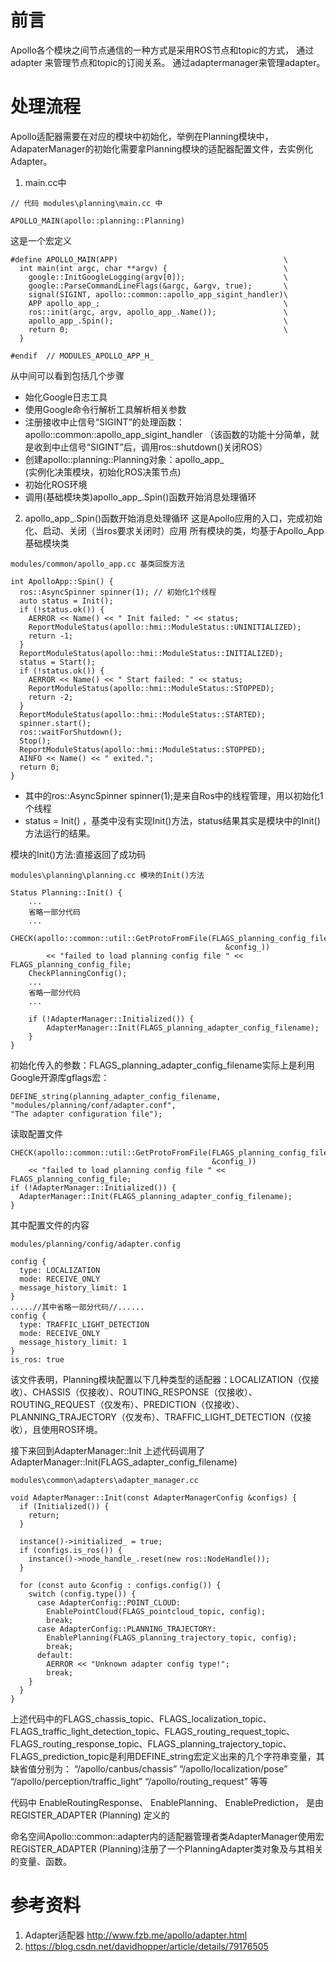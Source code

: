 # 前言
Apollo各个模块之间节点通信的一种方式是采用ROS节点和topic的方式，
通过adapter 来管理节点和topic的订阅关系。
通过adaptermanager来管理adapter。
# 处理流程
Apollo适配器需要在对应的模块中初始化，举例在Planning模块中，AdapaterManager的初始化需要拿Planning模块的适配器配置文件，去实例化Adapter。

1. main.cc中
```
// 代码 modules\planning\main.cc 中

APOLLO_MAIN(apollo::planning::Planning)
```
这是一个宏定义
```
#define APOLLO_MAIN(APP)                                     \
  int main(int argc, char **argv) {                          \
    google::InitGoogleLogging(argv[0]);                      \
    google::ParseCommandLineFlags(&argc, &argv, true);       \
    signal(SIGINT, apollo::common::apollo_app_sigint_handler)\
    APP apollo_app_;                                         \
    ros::init(argc, argv, apollo_app_.Name());               \
    apollo_app_.Spin();                                      \
    return 0;                                                \
  }

#endif  // MODULES_APOLLO_APP_H_
```
从中间可以看到包括几个步骤
- 始化Google日志工具
- 使用Google命令行解析工具解析相关参数
- 注册接收中止信号“SIGINT”的处理函数：apollo::common::apollo_app_sigint_handler
（该函数的功能十分简单，就是收到中止信号“SIGINT”后，调用ros::shutdown()关闭ROS）
- 创建apollo::planning::Planning对象：apollo_app_  
(实例化决策模块，初始化ROS决策节点)
- 初始化ROS环境
- 调用(基础模块类)apollo_app_.Spin()函数开始消息处理循环



2. apollo_app_.Spin()函数开始消息处理循环
这是Apollo应用的入口，完成初始化、启动、关闭（当ros要求关闭时）应用
所有模块的类，均基于Apollo_App基础模块类
```
modules/common/apollo_app.cc 基类回旋方法

int ApolloApp::Spin() {
  ros::AsyncSpinner spinner(1); // 初始化1个线程
  auto status = Init(); 
  if (!status.ok()) {
    AERROR << Name() << " Init failed: " << status;
    ReportModuleStatus(apollo::hmi::ModuleStatus::UNINITIALIZED);
    return -1;
  }
  ReportModuleStatus(apollo::hmi::ModuleStatus::INITIALIZED);
  status = Start();
  if (!status.ok()) {
    AERROR << Name() << " Start failed: " << status;
    ReportModuleStatus(apollo::hmi::ModuleStatus::STOPPED);
    return -2;
  }
  ReportModuleStatus(apollo::hmi::ModuleStatus::STARTED);
  spinner.start();
  ros::waitForShutdown();
  Stop();
  ReportModuleStatus(apollo::hmi::ModuleStatus::STOPPED);
  AINFO << Name() << " exited.";
  return 0;
}
```
- 其中的ros::AsyncSpinner spinner(1);是来自Ros中的线程管理，用以初始化1个线程
- status = Init() ，基类中没有实现Init()方法，status结果其实是模块中的Init()方法运行的结果。


模块的Init()方法:直接返回了成功码
```
modules\planning\planning.cc 模块的Init()方法

Status Planning::Init() {
    ...
    省略一部分代码
    ...
    CHECK(apollo::common::util::GetProtoFromFile(FLAGS_planning_config_file,
                                                &config_))
        << "failed to load planning config file " << FLAGS_planning_config_file;
    CheckPlanningConfig();
    ...
    省略一部分代码
    ...

    if (!AdapterManager::Initialized()) {
        AdapterManager::Init(FLAGS_planning_adapter_config_filename);
    }
}

```

初始化传入的参数：FLAGS_planning_adapter_config_filename实际上是利用Google开源库gflags宏：
```
DEFINE_string(planning_adapter_config_filename,
"modules/planning/conf/adapter.conf", 
"The adapter configuration file");

```

读取配置文件
```
CHECK(apollo::common::util::GetProtoFromFile(FLAGS_planning_config_file,
                                             &config_))
    << "failed to load planning config file " << FLAGS_planning_config_file;
if (!AdapterManager::Initialized()) {
  AdapterManager::Init(FLAGS_planning_adapter_config_filename);
}
```
其中配置文件的内容
```
modules/planning/config/adapter.config

config {
  type: LOCALIZATION
  mode: RECEIVE_ONLY
  message_history_limit: 1
}
.....//其中省略一部分代码//......
config {
  type: TRAFFIC_LIGHT_DETECTION
  mode: RECEIVE_ONLY
  message_history_limit: 1
}
is_ros: true
```
该文件表明，Planning模块配置以下几种类型的适配器：LOCALIZATION（仅接收）、CHASSIS（仅接收）、ROUTING_RESPONSE（仅接收）、ROUTING_REQUEST（仅发布）、PREDICTION（仅接收）、PLANNING_TRAJECTORY（仅发布）、TRAFFIC_LIGHT_DETECTION（仅接收），且使用ROS环境。

接下来回到AdapterManager::Init
上述代码调用了
AdapterManager::Init(FLAGS_adapter_config_filename)
```
modules\common\adapters\adapter_manager.cc

void AdapterManager::Init(const AdapterManagerConfig &configs) {
  if (Initialized()) {
    return;
  }

  instance()->initialized_ = true;
  if (configs.is_ros()) {
    instance()->node_handle_.reset(new ros::NodeHandle());
  }

  for (const auto &config : configs.config()) {
    switch (config.type()) {
      case AdapterConfig::POINT_CLOUD:
        EnablePointCloud(FLAGS_pointcloud_topic, config);
        break;
      case AdapterConfig::PLANNING_TRAJECTORY:
        EnablePlanning(FLAGS_planning_trajectory_topic, config);
        break;
      default:
        AERROR << "Unknown adapter config type!";
        break;
    }
  }
}  
```
上述代码中的FLAGS_chassis_topic、FLAGS_localization_topic、FLAGS_traffic_light_detection_topic、FLAGS_routing_request_topic、FLAGS_routing_response_topic、FLAGS_planning_trajectory_topic、FLAGS_prediction_topic是利用DEFINE_string宏定义出来的几个字符串变量，其缺省值分别为：
“/apollo/canbus/chassis”
“/apollo/localization/pose”
“/apollo/perception/traffic_light”
“/apollo/routing_request”
等等

代码中
EnableRoutingResponse、
EnablePlanning、
EnablePrediction，
是由REGISTER_ADAPTER (Planning) 定义的

命名空间Apollo::common::adapter内的适配器管理者类AdapterManager使用宏REGISTER_ADAPTER (Planning)注册了一个PlanningAdapter类对象及与其相关的变量、函数。

# 参考资料
1. Adapter适配器 http://www.fzb.me/apollo/adapter.html
2. https://blog.csdn.net/davidhopper/article/details/79176505 